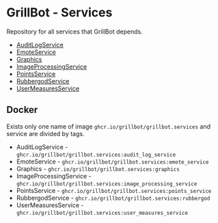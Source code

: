 # GrillBot - Services

Repository for all services that GrillBot depends.

- [AuditLogService](https://github.com/GrillBot/GrillBot.Services/tree/master/src/AuditLogService)
- [EmoteService](https://github.com/GrillBot/GrillBot.Services/tree/master/src/UserMeasuresService)
- [Graphics](https://github.com/GrillBot/GrillBot.Services/tree/master/src/Graphics)
- [ImageProcessingService](https://github.com/GrillBot/GrillBot.Services/tree/master/src/ImageProcessingService)
- [PointsService](https://github.com/GrillBot/GrillBot.Services/tree/master/src/PointsService)
- [RubbergodService](https://github.com/GrillBot/GrillBot.Services/tree/master/src/RubbergodService)
- [UserMeasuresService](https://github.com/GrillBot/GrillBot.Services/tree/master/src/UserMeasuresService)

## Docker

Exists only one name of image `ghcr.io/grillbot/grillbot.services` and service are divided by tags.

- AuditLogService - `ghcr.io/grillbot/grillbot.services:audit_log_service`
- EmoteService - `ghcr.io/grillbot/grillbot.services:emote_service`
- Graphics - `ghcr.io/grillbot/grillbot.services:graphics`
- ImageProcessingService - `ghcr.io/grillbot/grillbot.services:image_processing_service`
- PointsService - `ghcr.io/grillbot/grillbot.services:points_service`
- RubbergodService - `ghcr.io/grillbot/grillbot.services:rubbergod`
- UserMeasuresService - `ghcr.io/grillbot/grillbot.services:user_measures_service`
